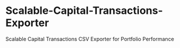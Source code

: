# Scalable-Capital-Transactions-Exporter
Scalable Capital Transactions CSV Exporter for Portfolio Performance
